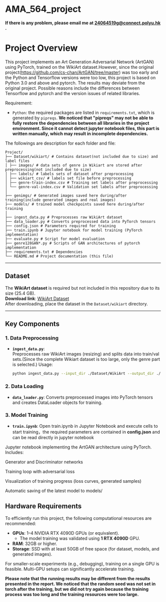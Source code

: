 # AMA_564_project

**If there is any problem, please email me at [24064519g@connect.polyu.hk](mailto:24064519g@connect.polyu.hk) .**

# Project Overview
This project implements an Art Generation Adversarial Network (ArtGAN) using PyTorch, trained on the WikiArt dataset.However, since the original project(https://github.com/cs-chan/ArtGAN/tree/master) was too early and the Python and Tensorflow versions were too low, this project is based on Python 3.0 and above and pytorch. The results may deviate from the original project. Possible reasons include the differences between Tensorflow and pytorch and the version issues of related libraries.

Requirement:

- `Python`: the required packages are listed in `requirements.txt`, which is generated by `pipreqs`.  **We noticed that "pipreqs" may not be able to fully restore the dependencies between all libraries in the project environment. Since it cannot detect jupyter notebook files, this part is written manually, which may result in incomplete dependencies.**

The followings are description for each folder and file:

```
Project/
├── Dataset/wikiart/ # Contains dataset(not included due to size) and label files 
│ ├── images/ # data sets of genre in Wikiart are stored after preprocessing(not included due to size)
│ ├── labels/ # labels sets of dataset after preprocessing
│ ├── wikiart_csv/ # labels set file before preprocessing
│ ├── genre-train-index.csv # Training set labels after preprocessing
│ └── genre-val-index.csv # Validation set labels after preprocessing
│
├── genimgs/ # Generated images saved here during/after training(include generated images and real images)
├── models/ # trained model checkpoints saved here during/after training
│
├── ingest_data.py # Preprocesses raw WikiArt dataset
├── data_loader.py # Converts preprocessed data into PyTorch tensors
├── config.json # Parameters required for training
├── train.ipynb # Jupyter notebook for model training (PyTorch implementation)
├── evaluate.py # Script for model evaluation
├── genre128GAN*.py # Scripts of GAN architectures of pytorch implementation
├── requirements.txt # Dependencies
└── README.md # Project documentation (this file)
```

---

## Dataset
The **WikiArt dataset** is required but not included in this repository due to its size (25.4 GB).  
**Download link**: [WikiArt Dataset](https://drive.google.com/file/d/1vTChp3nU5GQeLkPwotrybpUGUXj12BTK/view?usp=drivesdk)  
After downloading, place the dataset in the `Dataset/wikiart` directory. 

---

## Key Components

### 1. Data Preprocessing
- **`ingest_data.py`**:  
  Preprocesses raw WikiArt images (resizing) and splits data into train/val sets.(Since the complete Wikiart dataset is too large, only the genre part is selected.)
  Usage:  
  ```bash
  python ingest_data.py --input_dir ./Dataset/WikiArt --output_dir ./Dataset/wikiart --csv_file genre

### 2. Data Loading
- **`data_loader.py`**:
 Converts preprocessed images into PyTorch tensors and creates DataLoader objects for training.

### 3. Model Training
- **`train.ipynb`**:
 Open train.ipynb in Jupyter Notebook and execute cells to start training，the required parameters are contained in **config.json** and can be read directly in jupyter notebook

 Jupyter notebook implementing the ArtGAN architecture using PyTorch. Includes:

 Generator and Discriminator networks

 Training loop with adversarial loss

 Visualization of training progress (loss curves, generated samples)

 Automatic saving of the latest model to models/


## Hardware Requirements
To efficiently run this project, the following computational resources are recommended:  
- **GPUs**: 1–4 NVIDIA RTX 4090D GPUs (or equivalent).  
  - The model training was validated using **1 RTX 4090D** GPU.  
- **RAM**: 32GB or higher.  
- **Storage**: SSD with at least 50GB of free space (for dataset, models, and generated images).  

For smaller-scale experiments (e.g., debugging), training on a single GPU is feasible. Multi-GPU setups can significantly accelerate training.  

**Please note that the running results may be different from the results presented in the report. We noticed that the random seed was not set in torch after the training, but we did not try again because the training process was too long and the training resources were too large.**

 

